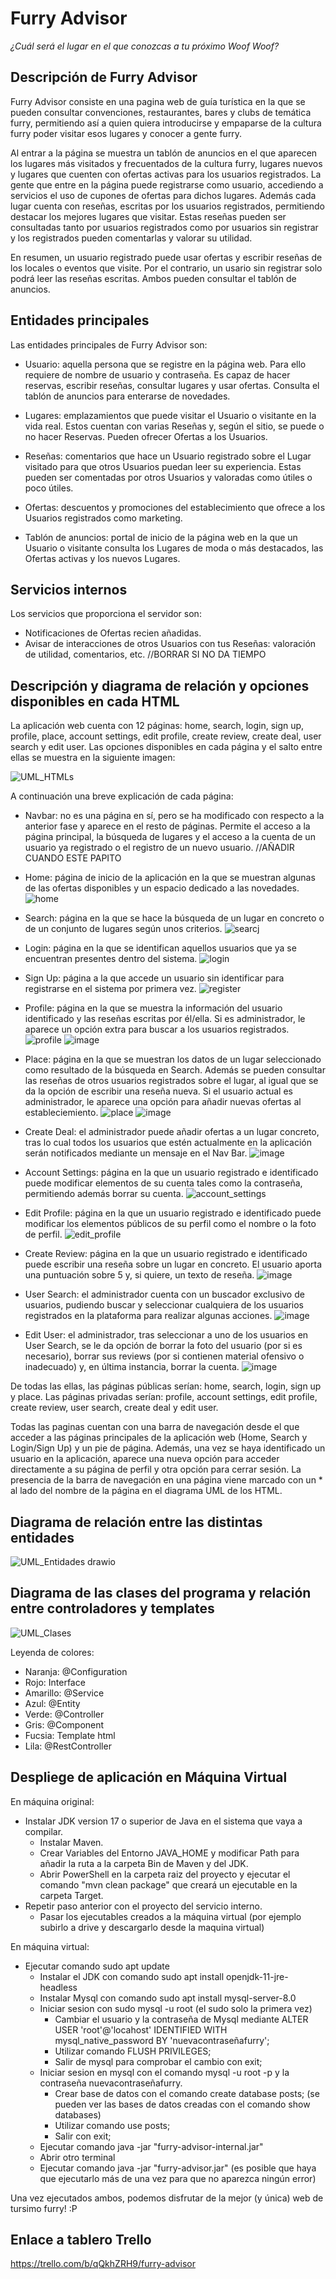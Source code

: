 # Furry Advisor
*¿Cuál será el lugar en el que conozcas a tu próximo Woof Woof?*


## Descripción de Furry Advisor ##
Furry Advisor consiste en una pagina web de guía turística en la que se pueden consultar convenciones, restaurantes, bares y clubs de temática furry, permitiendo así a quien quiera introducirse y empaparse de la cultura furry poder visitar esos lugares y conocer a gente furry.

Al entrar a la página se muestra un tablón de anuncios en el que aparecen los lugares más visitados y frecuentados de la cultura furry, lugares nuevos y lugares que cuenten con ofertas activas para los usuarios registrados.
La gente que entre en la página puede registrarse como usuario, accediendo a servicios el uso de cupones de ofertas para dichos lugares. Además cada lugar cuenta con reseñas, escritas por los usuarios registrados, permitiendo destacar los mejores lugares que visitar. Estas reseñas pueden ser consultadas tanto por usuarios registrados como por usuarios sin registrar y los registrados pueden comentarlas y valorar su utilidad.

En resumen, un usuario registrado puede usar ofertas y escribir reseñas de los locales o eventos que visite. Por el contrario, un usario sin registrar solo podrá leer las reseñas escritas. Ambos pueden consultar el tablón de anuncios.


## Entidades principales ##
Las entidades principales de Furry Advisor son:
- Usuario: aquella persona que se registre en la página web. Para ello requiere de nombre de usuario y contraseña. Es capaz de hacer reservas, escribir reseñas, consultar lugares y usar ofertas. Consulta el tablón de anuncios para enterarse de novedades.

- Lugares: emplazamientos que puede visitar el Usuario o visitante en la vida real. Estos cuentan con varias Reseñas y, según el sitio, se puede o no hacer Reservas. Pueden ofrecer Ofertas a los Usuarios.

- Reseñas: comentarios que hace un Usuario registrado sobre el Lugar visitado para que otros Usuarios puedan leer su experiencia. Estas pueden ser comentadas por otros Usuarios y valoradas como útiles o poco útiles.

- Ofertas: descuentos y promociones del establecimiento que ofrece a los Usuarios registrados como marketing.

- Tablón de anuncios: portal de inicio de la página web en la que un Usuario o visitante consulta los Lugares de moda o más destacados, las Ofertas activas y los nuevos Lugares.


## Servicios internos ##
Los servicios que proporciona el servidor son:
- Notificaciones de Ofertas recien añadidas.
- Avisar de interacciones de otros Usuarios con tus Reseñas: valoración de utilidad, comentarios, etc. //BORRAR SI NO DA TIEMPO


## Descripción y diagrama de relación y opciones disponibles en cada HTML ##
La aplicación web cuenta con 12 páginas: home, search, login, sign up, profile, place, account settings, edit profile, create review, create deal, user search y edit user. Las opciones disponibles en cada página y el salto entre ellas se muestra en la siguiente imagen:

![UML_HTMLs](https://user-images.githubusercontent.com/56488179/160238190-217801bd-4678-4643-9aec-1587ef614696.png)

A continuación una breve explicación de cada página:
- Navbar: no es una página en sí, pero se ha modificado con respecto a la anterior fase y aparece en el resto de páginas. Permite el acceso a la página principal, la búsqueda de lugares y el acceso a la cuenta de un usuario ya registrado o el registro de un nuevo usuario. //AÑADIR CUANDO ESTE PAPITO

- Home: página de inicio de la aplicación en la que se muestran algunas de las ofertas disponibles y un espacio dedicado a las novedades.
![home](https://user-images.githubusercontent.com/56488179/155429671-5bca192a-1437-481a-8304-e4a9aad9cc86.png)


- Search: página en la que se hace la búsqueda de un lugar en concreto o de un conjunto de lugares según unos criterios. 
![searcj](https://user-images.githubusercontent.com/56488179/155429691-11cc530a-ce71-4102-9dcc-59daa80a5ab1.png)


- Login: página en la que se identifican aquellos usuarios que ya se encuentran presentes dentro del sistema.
![login](https://user-images.githubusercontent.com/56488179/155429710-f5ed7608-0fea-4e6a-a127-b567a59b3507.png)


- Sign Up: página a la que accede un usuario sin identificar para registrarse en el sistema por primera vez.
![register](https://user-images.githubusercontent.com/56488179/155429723-4667a01f-5e97-4726-9b81-5e5e5481a53d.png)


- Profile: página en la que se muestra la información del usuario identificado y las reseñas escritas por él/ella. Si es administrador, le aparece un opción extra para buscar a los usuarios registrados.
![profile](https://user-images.githubusercontent.com/56488179/155429736-8bc5264b-1510-4419-919e-c26a7547cc17.png)
![image](https://user-images.githubusercontent.com/56488179/160236446-8127aa14-4894-4f23-bd79-703ceef7f975.png)


- Place: página en la que se muestran los datos de un lugar seleccionado como resultado de la búsqueda en Search. Además se pueden consultar las reseñas de otros usuarios registrados sobre el lugar, al igual que se da la opción de escribir una reseña nueva. Si el usuario actual es administrador, le aparece una opción para añadir nuevas ofertas al estableciemiento.
![place](https://user-images.githubusercontent.com/56488179/155429745-5b90f431-d3be-4b36-84f1-883ff40d6ccc.png)
![image](https://user-images.githubusercontent.com/56488179/160236472-3430ba70-d094-4175-b2ec-60d5322a9a8c.png)


- Create Deal: el administrador puede añadir ofertas a un lugar concreto, tras lo cual todos los usuarios que estén actualmente en la aplicación serán notificados mediante un mensaje en el Nav Bar.
![image](https://user-images.githubusercontent.com/56488179/160236689-8c99861a-a6a9-4d78-a96e-4258e250b156.png)


- Account Settings: página en la que un usuario registrado e identificado puede modificar elementos de su cuenta tales como la contraseña, permitiendo además borrar su cuenta.
![account_settings](https://user-images.githubusercontent.com/56488179/155429762-6ea69e47-7243-4245-933a-362a6a0c9841.png)


- Edit Profile: página en la que un usuario registrado e identificado puede modificar los elementos públicos de su perfil como el nombre o la foto de perfil.
![edit_profile](https://user-images.githubusercontent.com/56488179/155429774-cf01670f-60fc-40aa-9857-282be1c99fe2.png)


- Create Review: página en la que un usuario registrado e identificado puede escribir una reseña sobre un lugar en concreto. El usuario aporta una puntuación sobre 5 y, si quiere, un texto de reseña.
![image](https://user-images.githubusercontent.com/56488179/160236739-43365db6-6e1b-43c4-94ff-0a2793786ad5.png)


- User Search: el administrador cuenta con un buscador exclusivo de usuarios, pudiendo buscar y seleccionar cualquiera de los usuarios registrados en la plataforma para realizar algunas acciones.
![image](https://user-images.githubusercontent.com/56488179/160236522-34b205aa-ac1b-4ca9-b2cf-f5bfa6572831.png)


- Edit User: el administrador, tras seleccionar a uno de los usuarios en User Search, se le da opción de borrar la foto del usuario (por si es necesario), borrar sus reviews (por si contienen material ofensivo o inadecuado) y, en última instancia, borrar la cuenta.
![image](https://user-images.githubusercontent.com/56488179/160236577-2736aa93-a91f-4bb3-ad48-d94b2a8c89c9.png)

De todas las ellas, las páginas públicas serían: home, search, login, sign up y place. Las páginas privadas serían: profile, account settings, edit profile, create review, user search, create deal y edit user.

Todas las paginas cuentan con una barra de navegación desde el que acceder a las páginas principales de la aplicación web (Home, Search y Login/Sign Up) y un pie de página. Además, una vez se haya identificado un usuario en la aplicación, aparece una nueva opción para acceder directamente a su página de perfil y otra opción para cerrar sesión.
La presencia de la barra de navegación en una página viene marcado con un * al lado del nombre de la página en el diagrama UML de los HTML.


## Diagrama de relación entre las distintas entidades ##

![UML_Entidades drawio](https://user-images.githubusercontent.com/56488179/155424509-cb8713f6-b474-4459-8b04-77841ae28067.png)


## Diagrama de las clases del programa y relación entre controladores y templates ##

![UML_Clases](https://user-images.githubusercontent.com/56488179/160241444-7ff7d7d8-b8ea-4800-9ad1-0643e2e8e94e.png)

Leyenda de colores:
- Naranja: @Configuration
- Rojo: Interface
- Amarillo: @Service
- Azul: @Entity
- Verde: @Controller
- Gris: @Component
- Fucsia: Template html
- Lila: @RestController


## Despliege de aplicación en Máquina Virtual ##

En máquina original:
- Instalar JDK version 17 o superior de Java en el sistema que vaya a compilar.
	- Instalar Maven.
	- Crear Variables del Entorno JAVA_HOME y modificar Path para añadir la ruta a la carpeta Bin de Maven y del JDK.
	- Abrir PowerShell en la carpeta raiz del proyecto y ejecutar el comando "mvn clean package" que creará un ejecutable en la carpeta Target.
- Repetir paso anterior con el proyecto del servicio interno.
	- Pasar los ejecutables creados a la máquina virtual (por ejemplo subirlo a drive y descargarlo desde la maquina virtual)
  
  

En máquina virtual:
- Ejecutar comando sudo apt update
	- Instalar el JDK con comando sudo apt install openjdk-11-jre-headless
	- Instalar Mysql con comando sudo apt install mysql-server-8.0
	- Iniciar sesion con sudo mysql -u root (el sudo solo la primera vez) 
		- Cambiar el usuario y la contraseña de Mysql mediante ALTER USER 'root'@'locahost' IDENTIFIED WITH mysql_native_password BY 'nuevacontraseñafurry';
		- Utilizar comando FLUSH PRIVILEGES;
		- Salir de mysql para comprobar el cambio con exit;
	- Iniciar sesion en mysql con el comando mysql -u root -p y la contraseña nuevacontraseñafurry.
		- Crear base de datos con el comando create database posts;  (se pueden ver las bases de datos creadas con el comando show databases)
		- Utilizar comando use posts;
		- Salir con exit; 
	- Ejecutar comando java -jar "furry-advisor-internal.jar"
	- Abrir otro terminal
	- Ejecutar comando java -jar "furry-advisor.jar" (es posible que haya que ejecutarlo más de una vez para que no aparezca ningún error)


Una vez ejecutados ambos, podemos disfrutar de la mejor (y única) web de tursimo furry! :P



## Enlace a tablero Trello ##
https://trello.com/b/qQkhZRH9/furry-advisor
